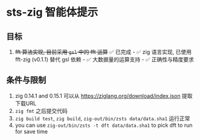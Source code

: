 # sts-zig 智能体提示

## 目标
  1. ~~fft 算法实现, 目前采用 `gsl` 中的 fft 运算~~ ✅ 已完成
    - ✅ zig 语言实现, 已使用 fft-zig (v0.1.1) 替代 gsl 依赖
    - ✅ 大数据量的运算支持
    - ✅ 正确性与精度要求
## 条件与限制
  1. zig 0.14.1 and 0.15.1 可以从 https://ziglang.org/download/index.json 提取下载URL
  1. `zig fmt` 之后提交代码
  2. `zig build test`, `zig build`, `zig-out/bin/zsts data/data.sha1` 运行正常
  4. you can use `zig-out/bin/zsts -t dft data/data.sha1` to pick dft to run for save time

